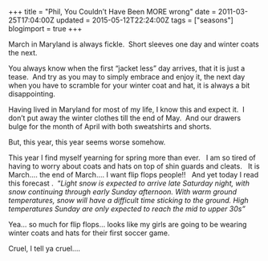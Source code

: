 +++
title = "Phil, You Couldn’t Have Been MORE wrong"
date = 2011-03-25T17:04:00Z
updated = 2015-05-12T22:24:00Z
tags = ["seasons"]
blogimport = true 
+++

March in Maryland is always fickle.&#160; Short sleeves one day and winter coats the next. 

You always know when the first “jacket less” day arrives, that it is just a tease.&#160; And try as you may to simply embrace and enjoy it, the next day when you have to scramble for your winter coat and hat, it is always a bit disappointing.

Having lived in Maryland for most of my life, I know this and expect it.&#160; I don’t put away the winter clothes till the end of May.&#160; And our drawers bulge for the month of April with both sweatshirts and shorts.

But, this year, this year seems worse somehow.&#160; 

This year I find myself yearning for spring more than ever.&#160;&#160; I am so tired of having to worry about coats and hats on top of shin guards and cleats.&#160;&#160; It is March…. the end of March…. I want flip flops people!!&#160;&#160; And yet today I read this forecast .&#160; “_Light snow is expected to arrive late Saturday night, with snow continuing through early Sunday afternoon. With warm ground temperatures, snow will have a difficult time sticking to the ground. High temperatures Sunday are only expected to reach the mid to upper 30s”&#160;_ 

Yea… so much for flip flops… looks like my girls are going to be wearing winter coats and hats for their first soccer game.&#160; 

Cruel, I tell ya cruel….
